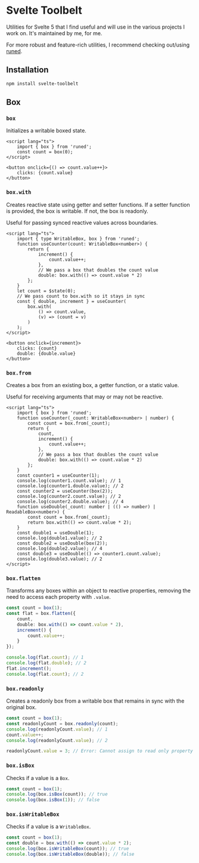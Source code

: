 # Svelte Toolbelt

Utilities for Svelte 5 that I find useful and will use in the various projects I work on. It's maintained by me, for me.

For more robust and feature-rich utilities, I recommend checking out/using [runed](https://runed.dev).

## Installation

```bash
npm install svelte-toolbelt
```

## Box

### `box`

Initializes a writable boxed state.

```svelte
<script lang="ts">
	import { box } from 'runed';
	const count = box(0);
</script>

<button onclick={() => count.value++}>
	clicks: {count.value}
</button>
```

### `box.with`

Creates reactive state using getter and setter functions. If a setter function is provided, the box
is writable. If not, the box is readonly.

Useful for passing synced reactive values across boundaries.

```svelte
<script lang="ts">
	import { type WritableBox, box } from 'runed';
	function useCounter(count: WritableBox<number>) {
		return {
			increment() {
				count.value++;
			},
			// We pass a box that doubles the count value
			double: box.with(() => count.value * 2)
		};
	}
	let count = $state(0);
	// We pass count to box.with so it stays in sync
	const { double, increment } = useCounter(
		box.with(
			() => count.value,
			(v) => (count = v)
		)
	);
</script>

<button onclick={increment}>
	clicks: {count}
	double: {double.value}
</button>
```

### `box.from`

Creates a box from an existing box, a getter function, or a static value.

Useful for receiving arguments that may or may not be reactive.

```svelte
<script lang="ts">
	import { box } from 'runed';
	function useCounter(_count: WritableBox<number> | number) {
		const count = box.from(_count);
		return {
			count,
			increment() {
				count.value++;
			},
			// We pass a box that doubles the count value
			double: box.with(() => count.value * 2)
		};
	}
	const counter1 = useCounter(1);
	console.log(counter1.count.value); // 1
	console.log(counter1.double.value); // 2
	const counter2 = useCounter(box(2));
	console.log(counter2.count.value); // 2
	console.log(counter2.double.value); // 4
	function useDouble(_count: number | (() => number) | ReadableBox<number>) {
		const count = box.from(_count);
		return box.with(() => count.value * 2);
	}
	const double1 = useDouble(1);
	console.log(double1.value); // 2
	const double2 = useDouble(box(2));
	console.log(double2.value); // 4
	const double3 = useDouble(() => counter1.count.value);
	console.log(double3.value); // 2
</script>
```

### `box.flatten`

Transforms any boxes within an object to reactive properties, removing the need to access each
property with `.value`.

```ts
const count = box(1);
const flat = box.flatten({
	count,
	double: box.with(() => count.value * 2),
	increment() {
		count.value++;
	}
});

console.log(flat.count); // 1
console.log(flat.double); // 2
flat.increment();
console.log(flat.count); // 2
```

### `box.readonly`

Creates a readonly box from a writable box that remains in sync with the original box.

```ts
const count = box(1);
const readonlyCount = box.readonly(count);
console.log(readonlyCount.value); // 1
count.value++;
console.log(readonlyCount.value); // 2

readonlyCount.value = 3; // Error: Cannot assign to read only property 'value' of object
```

### `box.isBox`

Checks if a value is a `Box`.

```ts
const count = box(1);
console.log(box.isBox(count)); // true
console.log(box.isBox(1)); // false
```

### `box.isWritableBox`

Checks if a value is a `WritableBox`.

```ts
const count = box(1);
const double = box.with(() => count.value * 2);
console.log(box.isWritableBox(count)); // true
console.log(box.isWritableBox(double)); // false
```
